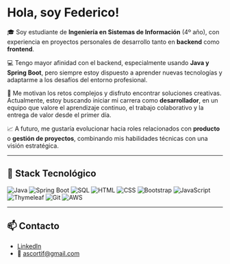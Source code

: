 
# Hola, soy Federico!

🎓 Soy estudiante de **Ingeniería en Sistemas de Información** (4º año), con experiencia en proyectos personales de desarrollo tanto en **backend** como **frontend**.

💻 Tengo mayor afinidad con el backend, especialmente usando **Java y Spring Boot**, pero siempre estoy dispuesto a aprender nuevas tecnologías y adaptarme a los desafíos del entorno profesional.

🚀 Me motivan los retos complejos y disfruto encontrar soluciones creativas. Actualmente, estoy buscando iniciar mi carrera como **desarrollador**, en un equipo que valore el aprendizaje continuo, el trabajo colaborativo y la entrega de valor desde el primer día.

📈 A futuro, me gustaría evolucionar hacia roles relacionados con **producto** o **gestión de proyectos**, combinando mis habilidades técnicas con una visión estratégica.

---

## 🧰 Stack Tecnológico
![Java](https://img.shields.io/badge/-Java-informational?style=flat&logo=java)
![Spring Boot](https://img.shields.io/badge/-SpringBoot-success?style=flat&logo=spring)
![SQL](https://img.shields.io/badge/-SQL-lightgrey?style=flat&logo=mysql)
![HTML](https://img.shields.io/badge/-HTML5-E34F26?style=flat&logo=html5&logoColor=white)
![CSS](https://img.shields.io/badge/-CSS3-1572B6?style=flat&logo=css3)
![Bootstrap](https://img.shields.io/badge/-Bootstrap-563D7C?style=flat&logo=bootstrap)
![JavaScript](https://img.shields.io/badge/-JavaScript-F7DF1E?style=flat&logo=javascript&logoColor=black)
![Thymeleaf](https://img.shields.io/badge/-Thymeleaf-005f0f?style=flat)
![Git](https://img.shields.io/badge/-Git-F05032?style=flat&logo=git&logoColor=white)
![AWS](https://img.shields.io/badge/-AWS-232F3E?style=flat&logo=amazon-aws)

---

## 📫 Contacto
- [LinkedIn](https://www.linkedin.com/in/federico-acorti/)  
- 📧 ascortif@gmail.com  

